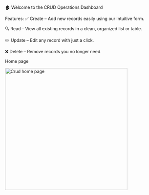🏠 Welcome to the CRUD Operations Dashboard

Features:
✅ Create – Add new records easily using our intuitive form.

🔍 Read – View all existing records in a clean, organized list or table.

✏️ Update – Edit any record with just a click.

❌ Delete – Remove records you no longer need.

Home page

<img src="./public/home.png" alt="Crud home page" width="400"/>
